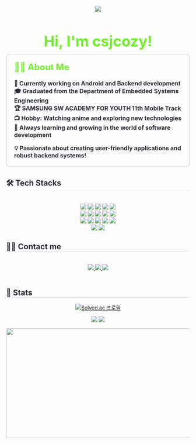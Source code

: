 <div align="center">
    <p align="center">
        <img src="https://github.com/user-attachments/assets/0566bd59-c9a4-41ce-99f6-255297dfab2f">
    </p>
    <h1 style="color: #6ef028; font-size: 40px; margin-bottom: 10px;">Hi, I'm csjcozy!</h1>
</div>
<div style="text-align: left;"> 
    <div style="font-weight: 700; font-size: 16px; text-align: left; color: #282d33; border: 2px solid #d8dee4; border-radius: 10px; padding: 20px; margin-bottom: 20px;">
    <h2 style="color: #6ef028; margin-top: 0;">👨‍💻 About Me</h2>
    <ul style="list-style-type: none; padding-left: 0;">
        <li>🚀 Currently working on Android and Backend development</li>
        <li>🎓 Graduated from the Department of Embedded Systems Engineering</li>
        <li>🏆 SAMSUNG SW ACADEMY FOR YOUTH 11th Mobile Track</li>
        <li>📺 Hobby: Watching anime and exploring new technologies</li>
        <li>🌱 Always learning and growing in the world of software development</li>
    </ul>
    <p style="margin-bottom: 0;">💡 Passionate about creating user-friendly applications and robust backend systems!</p>
</div>
</div>
    <div style="text-align: left;">
    <h2 style="border-bottom: 1px solid #d8dee4; color: #282d33;"> 🛠️ Tech Stacks </h2> <br> 
    <div  align= "center"> <img src="https://img.shields.io/badge/Amazon S3-569A31?style=for-the-badge&logo=Amazon S3&logoColor=white">
          <img src="https://img.shields.io/badge/Android-3DDC84?style=for-the-badge&logo=Android&logoColor=white">
          <img src="https://img.shields.io/badge/Amazon AWS-232F3E?style=for-the-badge&logo=Amazon AWS&logoColor=white">
          <img src="https://img.shields.io/badge/C-A8B9CC?style=for-the-badge&logo=C&logoColor=white">
          <img src="https://img.shields.io/badge/Docker-2496ED?style=for-the-badge&logo=Docker&logoColor=white">
          <br/><img src="https://img.shields.io/badge/Figma-F24E1E?style=for-the-badge&logo=Figma&logoColor=white">
          <img src="https://img.shields.io/badge/Firebase-FFCA28?style=for-the-badge&logo=Firebase&logoColor=white">
          <img src="https://img.shields.io/badge/Flutter-02569B?style=for-the-badge&logo=Flutter&logoColor=white">
          <img src="https://img.shields.io/badge/Git-F05032?style=for-the-badge&logo=Git&logoColor=white">
          <img src="https://img.shields.io/badge/Github-181717?style=for-the-badge&logo=Github&logoColor=white">
          <br/><img src="https://img.shields.io/badge/Java-007396?style=for-the-badge&logo=Java&logoColor=white">
          <img src="https://img.shields.io/badge/Jenkins-D24939?style=for-the-badge&logo=Jenkins&logoColor=white">
          <img src="https://img.shields.io/badge/Matlab-0076a8?style=for-the-badge&logo=Matlab&logoColor=white">
          <img src="https://img.shields.io/badge/MySQL-4479A1?style=for-the-badge&logo=MySQL&logoColor=white">
          <img src="https://img.shields.io/badge/Notion-000000?style=for-the-badge&logo=Notion&logoColor=white">
          <br/><img src="https://img.shields.io/badge/Python-3776AB?style=for-the-badge&logo=Python&logoColor=white">
          <img src="https://img.shields.io/badge/Spring Boot-6DB33F?style=for-the-badge&logo=Spring Boot&logoColor=white">
          </div>
    </div>
    <div style="text-align: left;">
    <h2 style="border-bottom: 1px solid #d8dee4; color: #282d33;"> 🧑‍💻 Contact me </h2> <br> 
    <div align= "center"> <a href=> <img src="https://img.shields.io/badge/Instagram-E4405F?style=for-the-badge&logo=Instagram&logoColor=white&link="> </a>
         <a href=mailto:tmdwns63@gmail.com> <img src="https://img.shields.io/badge/Gmail-EA4335?style=for-the-badge&logo=Gmail&logoColor=white&link=mailto:tmdwns63@gmail.com"> </a>
         <a href=https://cjscozyboy99.notion.site/1116e6c41000801ca369eacbf1076939?pvs=4> <img src="https://img.shields.io/badge/Notion-000000?style=for-the-badge&logo=Notion&logoColor=white&link=https://cjscozyboy99.notion.site/s-10b6e6c410008011bb8ddf5e3e54afdb?pvs=4"> </a>
          </div>  <br> 
    <div align= "center">  </div> 
    </div>
    <div style="text-align: left;"> 
    <h2 style="border-bottom: 1px solid #d8dee4; color: #282d33;"> 🏅 Stats </h2> <div align= "center">
        
[![Solved.ac 프로필](http://mazassumnida.wtf/api/v2/generate_badge?boj=tmdtls12)](https://solved.ac/tmdtls12)

<img src="https://github-readme-stats.vercel.app/api?username=csjcozy&bg_color=60,eba2ec,684eef&title_color=ffffff&text_color=ffffff"
         /> <img src="https://github-readme-stats.vercel.app/api/top-langs/?username=csjcozy&layout=compact&bg_color=60,eba2ec,684eef&title_color=ffffff&text_color=ffffff"
           /> </div> 
        <div align= "center">  </div> 
<div align = "center">
    <p align="center">
        <img
          src="https://render.gitanimals.org/farms/csjcozy"
          width="600"
          height="300"
        />
    </p>
</div>
</a>
    </div>
    
